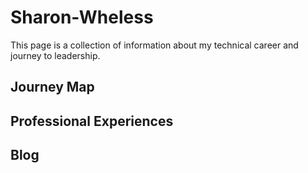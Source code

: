 # Sharon-Wheless
This page is a collection of information about my technical career and journey to leadership.
## Journey Map
## Professional Experiences
## Blog
